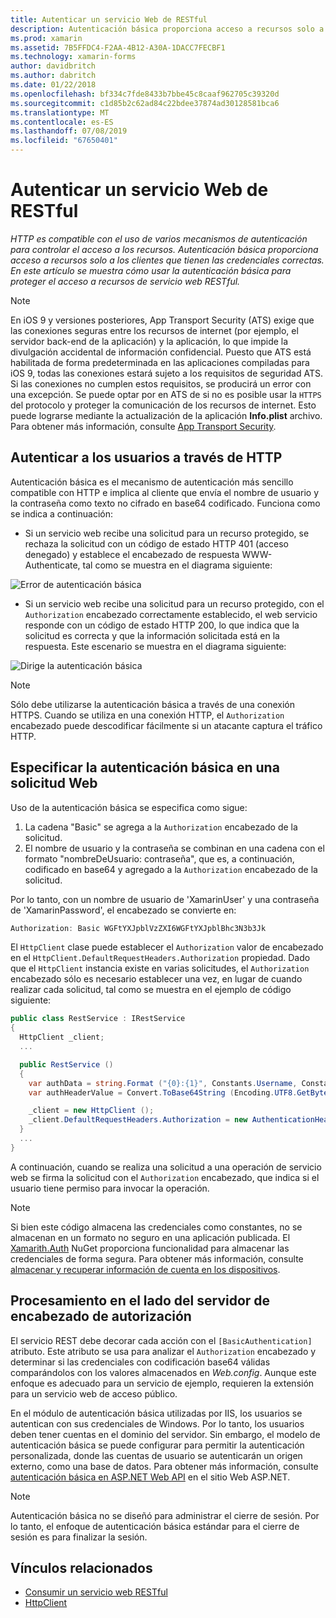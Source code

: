 ```yaml
---
title: Autenticar un servicio Web de RESTful
description: Autenticación básica proporciona acceso a recursos solo a los clientes que tienen las credenciales correctas. En este artículo se explica cómo usar la autenticación básica para proteger el acceso a recursos de servicio web RESTful.
ms.prod: xamarin
ms.assetid: 7B5FFDC4-F2AA-4B12-A30A-1DACC7FECBF1
ms.technology: xamarin-forms
author: davidbritch
ms.author: dabritch
ms.date: 01/22/2018
ms.openlocfilehash: bf334c7fde8433b7bbe45c8caaf962705c39320d
ms.sourcegitcommit: c1d85b2c62ad84c22bdee37874ad30128581bca6
ms.translationtype: MT
ms.contentlocale: es-ES
ms.lasthandoff: 07/08/2019
ms.locfileid: "67650401"
---
```

# <a name="authenticate-a-restful-web-service"></a>Autenticar un servicio Web de RESTful

_HTTP es compatible con el uso de varios mecanismos de autenticación para controlar el acceso a los recursos. Autenticación básica proporciona acceso a recursos solo a los clientes que tienen las credenciales correctas. En este artículo se muestra cómo usar la autenticación básica para proteger el acceso a recursos de servicio web RESTful._

> [!NOTE]
> En iOS 9 y versiones posteriores, App Transport Security (ATS) exige que las conexiones seguras entre los recursos de internet (por ejemplo, el servidor back-end de la aplicación) y la aplicación, lo que impide la divulgación accidental de información confidencial. Puesto que ATS está habilitada de forma predeterminada en las aplicaciones compiladas para iOS 9, todas las conexiones estará sujeto a los requisitos de seguridad ATS. Si las conexiones no cumplen estos requisitos, se producirá un error con una excepción.
> Se puede optar por en ATS de si no es posible usar la `HTTPS` del protocolo y proteger la comunicación de los recursos de internet. Esto puede lograrse mediante la actualización de la aplicación **Info.plist** archivo. Para obtener más información, consulte [App Transport Security](~/ios/app-fundamentals/ats.md).

## <a name="authenticating-users-over-http"></a>Autenticar a los usuarios a través de HTTP

Autenticación básica es el mecanismo de autenticación más sencillo compatible con HTTP e implica al cliente que envía el nombre de usuario y la contraseña como texto no cifrado en base64 codificado. Funciona como se indica a continuación:

- Si un servicio web recibe una solicitud para un recurso protegido, se rechaza la solicitud con un código de estado HTTP 401 (acceso denegado) y establece el encabezado de respuesta WWW-Authenticate, tal como se muestra en el diagrama siguiente:

![](rest-images/basic-authentication-fail.png "Error de autenticación básica")

- Si un servicio web recibe una solicitud para un recurso protegido, con el `Authorization` encabezado correctamente establecido, el web servicio responde con un código de estado HTTP 200, lo que indica que la solicitud es correcta y que la información solicitada está en la respuesta. Este escenario se muestra en el diagrama siguiente:

![](rest-images/basic-authentication-success.png "Dirige la autenticación básica")

> [!NOTE]
> Sólo debe utilizarse la autenticación básica a través de una conexión HTTPS. Cuando se utiliza en una conexión HTTP, el <code>Authorization</code> encabezado puede descodificar fácilmente si un atacante captura el tráfico HTTP.

## <a name="specifying-basic-authentication-in-a-web-request"></a>Especificar la autenticación básica en una solicitud Web

Uso de la autenticación básica se especifica como sigue:

1. La cadena "Basic" se agrega a la `Authorization` encabezado de la solicitud.
1. El nombre de usuario y la contraseña se combinan en una cadena con el formato "nombreDeUsuario: contraseña", que es, a continuación, codificado en base64 y agregado a la `Authorization` encabezado de la solicitud.

Por lo tanto, con un nombre de usuario de 'XamarinUser' y una contraseña de 'XamarinPassword', el encabezado se convierte en:

```csharp
Authorization: Basic WGFtYXJpblVzZXI6WGFtYXJpblBhc3N3b3Jk
```

El `HttpClient` clase puede establecer el `Authorization` valor de encabezado en el `HttpClient.DefaultRequestHeaders.Authorization` propiedad. Dado que el `HttpClient` instancia existe en varias solicitudes, el `Authorization` encabezado sólo es necesario establecer una vez, en lugar de cuando realizar cada solicitud, tal como se muestra en el ejemplo de código siguiente:

```csharp
public class RestService : IRestService
{
  HttpClient _client;
  ...

  public RestService ()
  {
    var authData = string.Format ("{0}:{1}", Constants.Username, Constants.Password);
    var authHeaderValue = Convert.ToBase64String (Encoding.UTF8.GetBytes (authData));

    _client = new HttpClient ();
    _client.DefaultRequestHeaders.Authorization = new AuthenticationHeaderValue ("Basic", authHeaderValue);
  }
  ...
}
```

A continuación, cuando se realiza una solicitud a una operación de servicio web se firma la solicitud con el `Authorization` encabezado, que indica si el usuario tiene permiso para invocar la operación.

> [!NOTE]
> Si bien este código almacena las credenciales como constantes, no se almacenan en un formato no seguro en una aplicación publicada. El [Xamarith.Auth](https://www.nuget.org/packages/Xamarin.Auth/) NuGet proporciona funcionalidad para almacenar las credenciales de forma segura. Para obtener más información, consulte [almacenar y recuperar información de cuenta en los dispositivos](~/xamarin-forms/data-cloud/authentication/oauth.md).

## <a name="processing-the-authorization-header-server-side"></a>Procesamiento en el lado del servidor de encabezado de autorización

El servicio REST debe decorar cada acción con el `[BasicAuthentication]` atributo. Este atributo se usa para analizar el `Authorization` encabezado y determinar si las credenciales con codificación base64 válidas comparándolos con los valores almacenados en *Web.config*. Aunque este enfoque es adecuado para un servicio de ejemplo, requieren la extensión para un servicio web de acceso público.

En el módulo de autenticación básica utilizadas por IIS, los usuarios se autentican con sus credenciales de Windows. Por lo tanto, los usuarios deben tener cuentas en el dominio del servidor. Sin embargo, el modelo de autenticación básica se puede configurar para permitir la autenticación personalizada, donde las cuentas de usuario se autenticarán un origen externo, como una base de datos. Para obtener más información, consulte [autenticación básica en ASP.NET Web API](http://www.asp.net/web-api/overview/security/basic-authentication) en el sitio Web ASP.NET.

> [!NOTE]
> Autenticación básica no se diseñó para administrar el cierre de sesión. Por lo tanto, el enfoque de autenticación básica estándar para el cierre de sesión es para finalizar la sesión.

## <a name="related-links"></a>Vínculos relacionados

- [Consumir un servicio web RESTful](~/xamarin-forms/data-cloud/web-services/rest.md)
- [HttpClient](https://msdn.microsoft.com/library/system.net.http.httpclient(v=vs.110).aspx)
